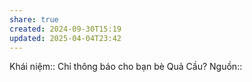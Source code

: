 ```yaml
---
share: true
created: 2024-09-30T15:19
updated: 2025-04-04T23:42
---
```

Khái niệm:: 
Chỉ thông báo cho bạn bè Quả Cầu?
Nguồn:: 
